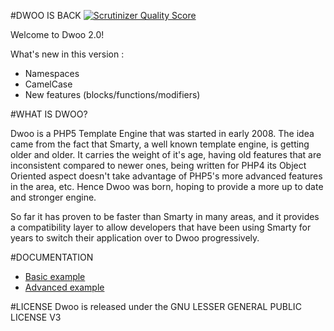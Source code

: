 #DWOO IS BACK [![Scrutinizer Quality Score](https://scrutinizer-ci.com/g/emulienfou/dwoo2/badges/quality-score.png?s=033709f2f5cd5f1edcc69b84aec28da3edf7938e)](https://scrutinizer-ci.com/g/emulienfou/dwoo2/)

Welcome to Dwoo 2.0!

What's new in this version :
* Namespaces
* CamelCase
* New features (blocks/functions/modifiers)


#WHAT IS DWOO?

Dwoo is a PHP5 Template Engine that was started in early 2008. The idea came
from the fact that Smarty, a well known template engine, is getting older and
older. It carries the weight of it's age, having old features that are
inconsistent compared to newer ones, being written for PHP4 its Object
Oriented aspect doesn't take advantage of PHP5's more advanced features in
the area, etc. Hence Dwoo was born, hoping to provide a more up to date and
stronger engine.

So far it has proven to be faster than Smarty in many areas, and it provides
a compatibility layer to allow developers that have been using Smarty for
years to switch their application over to Dwoo progressively.

#DOCUMENTATION
* [Basic example](https://github.com/emulienfou/dwoo2/wiki/Basic-example)
* [Advanced example](https://github.com/emulienfou/dwoo2/wiki/Advanced-example)

#LICENSE
Dwoo is released under the GNU LESSER GENERAL PUBLIC LICENSE V3
